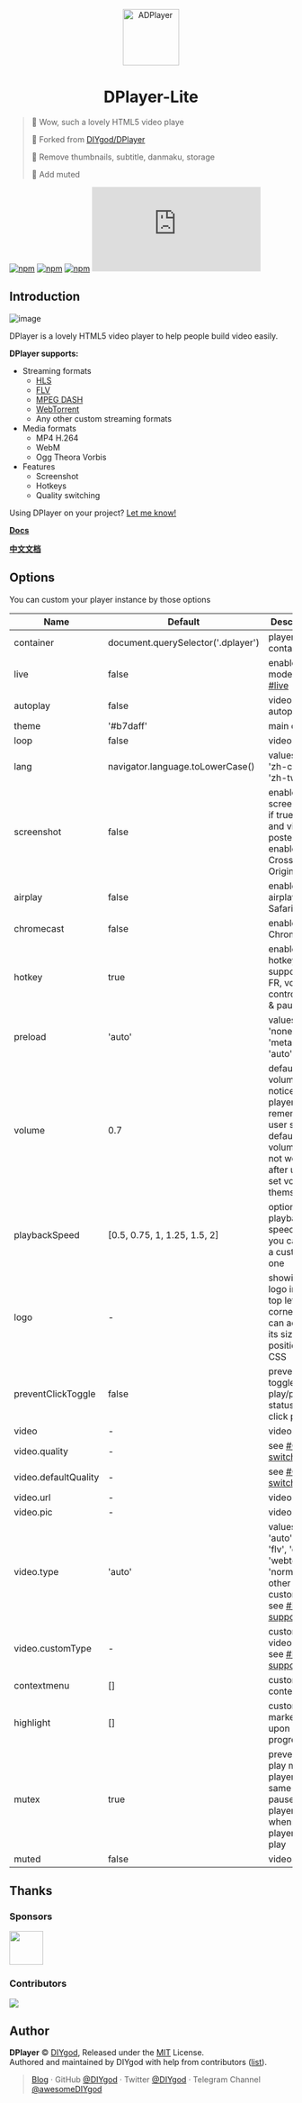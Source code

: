 <p align="center">
<img src="https://i.imgur.com/LnPvZvO.png" alt="ADPlayer" width="100">
</p>
<h1 align="center">DPlayer-Lite</h1>

> 🍭 Wow, such a lovely HTML5 video playe
>
> 🍭 Forked from [DIYgod/DPlayer](https://github.com/DIYgod/DPlayer)
>
> 🍭 Remove thumbnails, subtitle, danmaku, storage
>
> 🍭 Add muted

[![npm](https://img.shields.io/npm/v/dplayer.svg?style=flat-square)](https://www.npmjs.com/package/dplayer)
[![npm](https://img.shields.io/npm/l/dplayer.svg?style=flat-square)](https://github.com/MoePlayer/DPlayer/blob/master/LICENSE)
[![npm](https://img.shields.io/npm/dt/dplayer.svg?style=flat-square)](https://www.npmjs.com/package/dplayer)
[![size](https://badge-size.herokuapp.com/MoePlayer/DPlayer/master/dist/DPlayer.min.js?compression=gzip&style=flat-square)](https://github.com/MoePlayer/DPlayer/tree/master/dist)

## Introduction

![image](http://i.imgur.com/207ch36.jpg)

DPlayer is a lovely HTML5 video player to help people build video easily.

**DPlayer supports:**

-   Streaming formats
    -   [HLS](https://github.com/video-dev/hls.js)
    -   [FLV](https://github.com/Bilibili/flv.js)
    -   [MPEG DASH](https://github.com/Dash-Industry-Forum/dash.js)
    -   [WebTorrent](https://github.com/webtorrent/webtorrent)
    -   Any other custom streaming formats
-   Media formats
    -   MP4 H.264
    -   WebM
    -   Ogg Theora Vorbis
-   Features
    -   Screenshot
    -   Hotkeys
    -   Quality switching

Using DPlayer on your project? [Let me know!](https://github.com/DIYgod/DPlayer/issues/31)

**[Docs](https://dplayer.diygod.dev/)**

**[中文文档](https://dplayer.diygod.dev/zh/)**

## Options

You can custom your player instance by those options

| Name                 | Default                            | Description                                                                                                                  |
| -------------------- | ---------------------------------- | ---------------------------------------------------------------------------------------------------------------------------- |
| container            | document.querySelector('.dplayer') | player container                                                                                                             |
| live                 | false                              | enable live mode, see [#live](#live)                                                                                         |
| autoplay             | false                              | video autoplay                                                                                                               |
| theme                | '#b7daff'                          | main color                                                                                                                   |
| loop                 | false                              | video loop                                                                                                                   |
| lang                 | navigator.language.toLowerCase()   | values: 'en', 'zh-cn', 'zh-tw'                                                                                               |
| screenshot           | false                              | enable screenshot, if true, video and video poster must enable Cross-Origin                                                  |
| airplay              | false                              | enable airplay in Safari                                                                                                     |
| chromecast           | false                              | enable Chromecast                                                                                                            |
| hotkey               | true                               | enable hotkey, support FF, FR, volume control, play & pause                                                                  |
| preload              | 'auto'                             | values: 'none', 'metadata', 'auto'                                                                                           |
| volume               | 0.7                                | default volume, notice that player will remember user setting, default volume will not work after user set volume themselves |
| playbackSpeed        | [0.5, 0.75, 1, 1.25, 1.5, 2]       | optional playback speed, or or you can set a custom one                                                                      |
| logo                 | -                                  | showing logo in the top left corner, you can adjust its size and position by CSS                                             |
| preventClickToggle   | false                              | prevent toggle video play/pause status when click player                                                                     |
| video                | -                                  | video info                                                                                                                   |
| video.quality        | -                                  | see [#Quality switching](#quality-switching)                                                                                 |
| video.defaultQuality | -                                  | see [#Quality switching](#quality-switching)                                                                                 |
| video.url            | -                                  | video url                                                                                                                    |
| video.pic            | -                                  | video poster                                                                                                                 |
| video.type           | 'auto'                             | values: 'auto', 'hls', 'flv', 'dash', 'webtorrent', 'normal' or other custom type, see [#MSE support](#mse-support)          |
| video.customType     | -                                  | custom video type, see [#MSE support](#mse-support)                                                                          |
| contextmenu          | []                                 | custom contextmenu                                                                                                           |
| highlight            | []                                 | custom time markers upon progress bar                                                                                        |
| mutex                | true                               | prevent to play multiple player at the same time, pause other players when this player start play                            |
| muted                | false                              | video muted                                                                                                                  |

## Thanks

### Sponsors

<div>
<a href="https://www.dogecloud.com/?ref=dplayer" target="_blank">
    <img height="60px" src="https://i.imgur.com/C2NgugY.png">
</a>
</div>

### Contributors

<a href="https://github.com/MoePlayer/DPlayer/graphs/contributors"><img src="https://opencollective.com/DPlayer/contributors.svg?width=890" /></a>

## Author

**DPlayer** © [DIYgod](https://github.com/DIYgod), Released under the [MIT](./LICENSE) License.<br>
Authored and maintained by DIYgod with help from contributors ([list](https://github.com/DIYgod/DPlayer/contributors)).

> [Blog](https://diygod.me) · GitHub [@DIYgod](https://github.com/DIYgod) · Twitter [@DIYgod](https://twitter.com/DIYgod) · Telegram Channel [@awesomeDIYgod](https://t.me/awesomeDIYgod)
